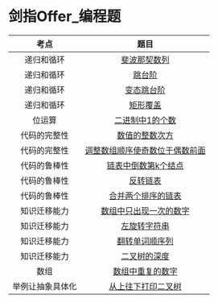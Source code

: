 # 剑指Offer_编程题

|考点|题目|
|:-:|:-:|
|递归和循环|[斐波那契数列](https://github.com/Maxwell-L/SwordOffer/blob/master/Code/FibonacciSolution.java)|
|递归和循环|[跳台阶](https://github.com/Maxwell-L/SwordOffer/blob/master/Code/JumpFloorSolution.java)|
|递归和循环|[变态跳台阶](https://github.com/Maxwell-L/SwordOffer/blob/master/Code/JumpFloorIISolution.java)|
|递归和循环|[矩形覆盖](https://github.com/Maxwell-L/SwordOffer/blob/master/Code/RectCoverSolution.java)|
|位运算|[二进制中1的个数](https://github.com/Maxwell-L/SwordOffer/blob/master/Code/NumberOf1Solution.java)|
|代码的完整性|[数值的整数次方](https://github.com/Maxwell-L/SwordOffer/blob/master/Code/PowerSolution.java)|
|代码的完整性|[调整数组顺序使奇数位于偶数前面](https://github.com/Maxwell-L/SwordOffer/blob/master/Code/ReOrderArraySolution.java)|
|代码的鲁棒性|[链表中倒数第k个结点](https://github.com/Maxwell-L/SwordOffer/blob/master/Code/FindKthToTailSolution.java)|
|代码的鲁棒性|[反转链表](https://github.com/Maxwell-L/SwordOffer/blob/master/Code/ReverseListSolution.java)|
|代码的鲁棒性|[合并两个排序的链表](https://github.com/Maxwell-L/SwordOffer/blob/master/Code/MergeSolution.java)|
|知识迁移能力|[数组中只出现一次的数字](https://github.com/Maxwell-L/SwordOffer/blob/master/Code/FindNumsAppearOnceSolution.java)|
|知识迁移能力|[左旋转字符串](https://github.com/Maxwell-L/SwordOffer/blob/master/Code/LeftRotateStringSolution.java)|
|知识迁移能力|[翻转单词顺序列](https://github.com/Maxwell-L/SwordOffer/blob/master/Code/ReverseSentenceSolution.java)|
|知识迁移能力|[二叉树的深度](https://github.com/Maxwell-L/SwordOffer/blob/master/Code/TreeDepthSolution.java)|
|数组|[数组中重复的数字](https://github.com/Maxwell-L/SwordOffer/blob/master/Code/DuplicateSolution.java)|
|举例让抽象具体化|[从上往下打印二叉树](https://github.com/Maxwell-L/SwordOffer/blob/master/Code/PrintFromTopToBottomSolution.java)|